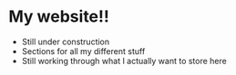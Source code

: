 # My website!!  
* Still under construction
* Sections for all my different stuff
* Still working through what I actually want to store here
